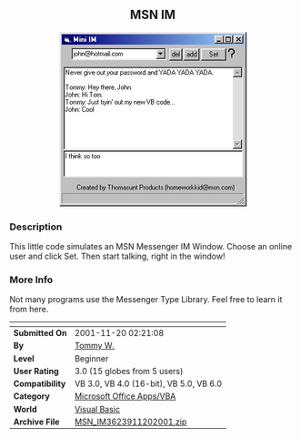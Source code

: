 ﻿<div align="center">

## MSN IM

<img src="PIC20011120525444944.jpg">
</div>

### Description

This little code simulates an MSN Messenger IM Window. Choose an online user and click Set. Then start talking, right in the window!
 
### More Info
 
Not many programs use the Messenger Type Library. Feel free to learn it from here.


<span>             |<span>
---                |---
**Submitted On**   |2001-11-20 02:21:08
**By**             |[Tommy W\.](https://github.com/Planet-Source-Code/PSCIndex/blob/master/ByAuthor/tommy-w.md)
**Level**          |Beginner
**User Rating**    |3.0 (15 globes from 5 users)
**Compatibility**  |VB 3\.0, VB 4\.0 \(16\-bit\), VB 5\.0, VB 6\.0
**Category**       |[Microsoft Office Apps/VBA](https://github.com/Planet-Source-Code/PSCIndex/blob/master/ByCategory/microsoft-office-apps-vba__1-42.md)
**World**          |[Visual Basic](https://github.com/Planet-Source-Code/PSCIndex/blob/master/ByWorld/visual-basic.md)
**Archive File**   |[MSN\_IM3623911202001\.zip](https://github.com/Planet-Source-Code/tommy-w-msn-im__1-29038/archive/master.zip)








